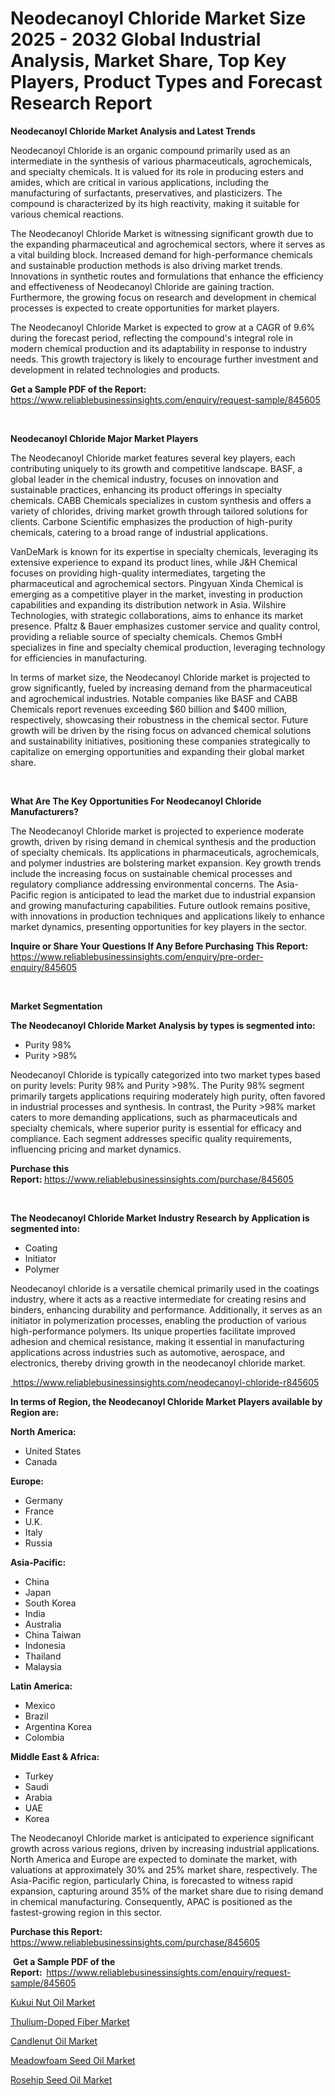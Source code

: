 <p><h1>Neodecanoyl Chloride Market Size 2025 - 2032 Global Industrial Analysis, Market Share, Top Key Players, Product Types and Forecast Research Report</h1></p><p><strong>Neodecanoyl Chloride Market Analysis and Latest Trends</strong></p>
<p><p>Neodecanoyl Chloride is an organic compound primarily used as an intermediate in the synthesis of various pharmaceuticals, agrochemicals, and specialty chemicals. It is valued for its role in producing esters and amides, which are critical in various applications, including the manufacturing of surfactants, preservatives, and plasticizers. The compound is characterized by its high reactivity, making it suitable for various chemical reactions.</p><p>The Neodecanoyl Chloride Market is witnessing significant growth due to the expanding pharmaceutical and agrochemical sectors, where it serves as a vital building block. Increased demand for high-performance chemicals and sustainable production methods is also driving market trends. Innovations in synthetic routes and formulations that enhance the efficiency and effectiveness of Neodecanoyl Chloride are gaining traction. Furthermore, the growing focus on research and development in chemical processes is expected to create opportunities for market players.</p><p>The Neodecanoyl Chloride Market is expected to grow at a CAGR of 9.6% during the forecast period, reflecting the compound's integral role in modern chemical production and its adaptability in response to industry needs. This growth trajectory is likely to encourage further investment and development in related technologies and products.</p></p>
<p><strong>Get a Sample PDF of the Report:&nbsp;</strong> <a href="https://www.reliablebusinessinsights.com/enquiry/request-sample/845605?utm_campaign=1119&utm_medium=2&utm_source=Github&utm_content=ia&utm_term=01042025&utm_id=neodecanoyl-chloride">https://www.reliablebusinessinsights.com/enquiry/request-sample/845605</a></p>
<p>&nbsp;</p>
<p><strong>Neodecanoyl Chloride Major Market Players</strong></p>
<p><p>The Neodecanoyl Chloride market features several key players, each contributing uniquely to its growth and competitive landscape. BASF, a global leader in the chemical industry, focuses on innovation and sustainable practices, enhancing its product offerings in specialty chemicals. CABB Chemicals specializes in custom synthesis and offers a variety of chlorides, driving market growth through tailored solutions for clients. Carbone Scientific emphasizes the production of high-purity chemicals, catering to a broad range of industrial applications.</p><p>VanDeMark is known for its expertise in specialty chemicals, leveraging its extensive experience to expand its product lines, while J&H Chemical focuses on providing high-quality intermediates, targeting the pharmaceutical and agrochemical sectors. Pingyuan Xinda Chemical is emerging as a competitive player in the market, investing in production capabilities and expanding its distribution network in Asia. Wilshire Technologies, with strategic collaborations, aims to enhance its market presence. Pfaltz & Bauer emphasizes customer service and quality control, providing a reliable source of specialty chemicals. Chemos GmbH specializes in fine and specialty chemical production, leveraging technology for efficiencies in manufacturing.</p><p>In terms of market size, the Neodecanoyl Chloride market is projected to grow significantly, fueled by increasing demand from the pharmaceutical and agrochemical industries. Notable companies like BASF and CABB Chemicals report revenues exceeding $60 billion and $400 million, respectively, showcasing their robustness in the chemical sector. Future growth will be driven by the rising focus on advanced chemical solutions and sustainability initiatives, positioning these companies strategically to capitalize on emerging opportunities and expanding their global market share.</p></p>
<p>&nbsp;</p>
<p><strong>What Are The Key Opportunities For Neodecanoyl Chloride Manufacturers?</strong></p>
<p><p>The Neodecanoyl Chloride market is projected to experience moderate growth, driven by rising demand in chemical synthesis and the production of specialty chemicals. Its applications in pharmaceuticals, agrochemicals, and polymer industries are bolstering market expansion. Key growth trends include the increasing focus on sustainable chemical processes and regulatory compliance addressing environmental concerns. The Asia-Pacific region is anticipated to lead the market due to industrial expansion and growing manufacturing capabilities. Future outlook remains positive, with innovations in production techniques and applications likely to enhance market dynamics, presenting opportunities for key players in the sector.</p></p>
<p><strong>Inquire or Share Your Questions If Any Before Purchasing This Report:</strong> <a href="https://www.reliablebusinessinsights.com/enquiry/pre-order-enquiry/845605?utm_campaign=1119&utm_medium=2&utm_source=Github&utm_content=ia&utm_term=01042025&utm_id=neodecanoyl-chloride">https://www.reliablebusinessinsights.com/enquiry/pre-order-enquiry/845605</a></p>
<p>&nbsp;</p>
<p><strong>Market Segmentation</strong></p>
<p><strong>The Neodecanoyl Chloride Market Analysis by types is segmented into:</strong></p>
<p><ul><li>Purity 98%</li><li>Purity >98%</li></ul></p>
<p><p>Neodecanoyl Chloride is typically categorized into two market types based on purity levels: Purity 98% and Purity >98%. The Purity 98% segment primarily targets applications requiring moderately high purity, often favored in industrial processes and synthesis. In contrast, the Purity >98% market caters to more demanding applications, such as pharmaceuticals and specialty chemicals, where superior purity is essential for efficacy and compliance. Each segment addresses specific quality requirements, influencing pricing and market dynamics.</p></p>
<p><strong>Purchase this Report:&nbsp;</strong><a href="https://www.reliablebusinessinsights.com/purchase/845605?utm_campaign=1119&utm_medium=2&utm_source=Github&utm_content=ia&utm_term=01042025&utm_id=neodecanoyl-chloride">https://www.reliablebusinessinsights.com/purchase/845605</a></p>
<p>&nbsp;</p>
<p><strong>The Neodecanoyl Chloride Market Industry Research by Application is segmented into:</strong></p>
<p><ul><li>Coating</li><li>Initiator</li><li>Polymer</li></ul></p>
<p><p>Neodecanoyl chloride is a versatile chemical primarily used in the coatings industry, where it acts as a reactive intermediate for creating resins and binders, enhancing durability and performance. Additionally, it serves as an initiator in polymerization processes, enabling the production of various high-performance polymers. Its unique properties facilitate improved adhesion and chemical resistance, making it essential in manufacturing applications across industries such as automotive, aerospace, and electronics, thereby driving growth in the neodecanoyl chloride market.</p></p>
<p><a href="https://www.reliablebusinessinsights.com/neodecanoyl-chloride-r845605?utm_campaign=1119&utm_medium=2&utm_source=Github&utm_content=ia&utm_term=01042025&utm_id=neodecanoyl-chloride">&nbsp;https://www.reliablebusinessinsights.com/neodecanoyl-chloride-r845605</a></p>
<p><strong>In terms of Region, the Neodecanoyl Chloride Market Players available by Region are:</strong></p>
<p>
    <p> <strong> North America: </strong>
        <ul>
            <li>United States</li>
            <li>Canada</li>
        </ul>
        </p> 
    <p> <strong> Europe: </strong>
        <ul>
            <li>Germany</li>
            <li>France</li>
            <li>U.K.</li>
            <li>Italy</li>
            <li>Russia</li>
        </ul>
        </p> 
    <p> <strong> Asia-Pacific: </strong>
        <ul>
            <li>China</li>
            <li>Japan</li>
            <li>South Korea</li>
            <li>India</li>
            <li>Australia</li>
            <li>China Taiwan</li>
            <li>Indonesia</li>
            <li>Thailand</li>
            <li>Malaysia</li>
        </ul>
        </p> 
    <p> <strong> Latin America: </strong>
        <ul>
            <li>Mexico</li>
            <li>Brazil</li>
            <li>Argentina Korea</li>
            <li>Colombia</li>
        </ul>
        </p> 
    <p> <strong> Middle East & Africa: </strong>
        <ul>
            <li>Turkey</li>
            <li>Saudi</li>
            <li>Arabia</li>
            <li>UAE</li>
            <li>Korea</li>
        </ul>
    </p>
    </p>
<p><p>The Neodecanoyl Chloride market is anticipated to experience significant growth across various regions, driven by increasing industrial applications. North America and Europe are expected to dominate the market, with valuations at approximately 30% and 25% market share, respectively. The Asia-Pacific region, particularly China, is forecasted to witness rapid expansion, capturing around 35% of the market share due to rising demand in chemical manufacturing. Consequently, APAC is positioned as the fastest-growing region in this sector.</p></p>
<p><strong>Purchase this Report: </strong><a href="https://www.reliablebusinessinsights.com/purchase/845605?utm_campaign=1119&utm_medium=2&utm_source=Github&utm_content=ia&utm_term=01042025&utm_id=neodecanoyl-chloride">https://www.reliablebusinessinsights.com/purchase/845605</a></p>
<p>&nbsp;<strong>Get a Sample PDF of the Report:&nbsp;&nbsp;</strong><a href="https://www.reliablebusinessinsights.com/enquiry/request-sample/845605?utm_campaign=1119&utm_medium=2&utm_source=Github&utm_content=ia&utm_term=01042025&utm_id=neodecanoyl-chloride">https://www.reliablebusinessinsights.com/enquiry/request-sample/845605</a></p>
<p><strong></strong></p>
<p><p><a href="https://github.com/rocicbenton/Market-Research-Report-List-1/blob/main/kukui-nut-oil-market.md?utm_campaign=1119&utm_medium=2&utm_source=Github&utm_content=ia&utm_term=01042025&utm_id=neodecanoyl-chloride">Kukui Nut Oil Market</a></p><p><a href="https://github.com/ishikodehira/Market-Research-Report-List-1/blob/main/thulium-doped-fiber-market.md?utm_campaign=1119&utm_medium=2&utm_source=Github&utm_content=ia&utm_term=01042025&utm_id=neodecanoyl-chloride">Thulium-Doped Fiber Market</a></p><p><a href="https://github.com/reeseberro3j/Market-Research-Report-List-1/blob/main/candlenut-oil-market.md?utm_campaign=1119&utm_medium=2&utm_source=Github&utm_content=ia&utm_term=01042025&utm_id=neodecanoyl-chloride">Candlenut Oil Market</a></p><p><a href="https://github.com/tahjaylestro/Market-Research-Report-List-1/blob/main/meadowfoam-seed-oil-market.md?utm_campaign=1119&utm_medium=2&utm_source=Github&utm_content=ia&utm_term=01042025&utm_id=neodecanoyl-chloride">Meadowfoam Seed Oil Market</a></p><p><a href="https://github.com/filinjaic7/Market-Research-Report-List-1/blob/main/rosehip-seed-oil-market.md?utm_campaign=1119&utm_medium=2&utm_source=Github&utm_content=ia&utm_term=01042025&utm_id=neodecanoyl-chloride">Rosehip Seed Oil Market</a></p></p>
